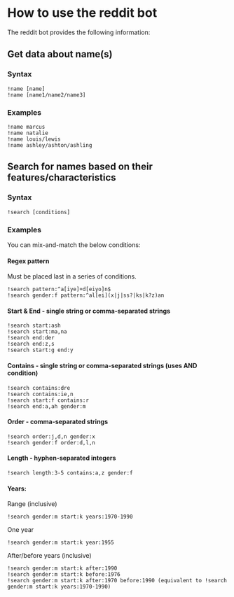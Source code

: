 # How to use the reddit bot

The reddit bot provides the following information:

## Get data about name(s)

### Syntax

    !name [name]
    !name [name1/name2/name3]

### Examples

    !name marcus
    !name natalie
    !name louis/lewis
    !name ashley/ashton/ashling

## Search for names based on their features/characteristics

### Syntax

    !search [conditions]

### Examples

You can mix-and-match the below conditions:

#### Regex pattern

Must be placed last in a series of conditions.

    !search pattern:^a[iye]+d[eiyo]n$
    !search gender:f pattern:^al[ei](x|j|ss?|ks|k?z)an

#### Start & End - single string or comma-separated strings

    !search start:ash
    !search start:ma,na
    !search end:der
    !search end:z,s
    !search start:g end:y

#### Contains - single string or comma-separated strings (uses AND condition)

    !search contains:dre
    !search contains:ie,n
    !search start:f contains:r
    !search end:a,ah gender:m

#### Order - comma-separated strings

    !search order:j,d,n gender:x
    !search gender:f order:d,l,n

#### Length - hyphen-separated integers

    !search length:3-5 contains:a,z gender:f

#### Years:

Range (inclusive)

    !search gender:m start:k years:1970-1990

One year

    !search gender:m start:k year:1955

After/before years (inclusive)

    !search gender:m start:k after:1990
    !search gender:m start:k before:1976
    !search gender:m start:k after:1970 before:1990 (equivalent to !search gender:m start:k years:1970-1990)
